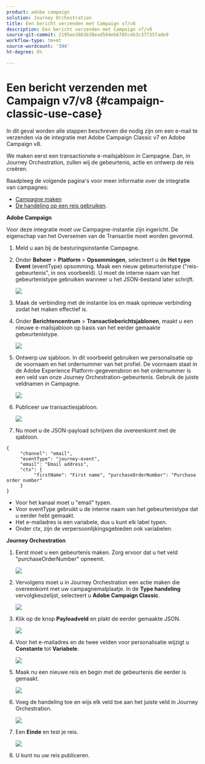 ```yaml
---
product: adobe campaign
solution: Journey Orchestration
title: Een bericht verzenden met Campaign v7/v8
description: Een bericht verzenden met Campaign v7/v8
source-git-commit: 2195ee3863b38ead504eb6785ceb3c37735fade9
workflow-type: tm+mt
source-wordcount: '394'
ht-degree: 6%

---
```


# Een bericht verzenden met Campaign v7/v8 {#campaign-classic-use-case}

In dit geval worden alle stappen beschreven die nodig zijn om een e-mail te verzenden via de integratie met Adobe Campaign Classic v7 en Adobe Campaign v8.

We maken eerst een transactionele e-mailsjabloon in Campagne. Dan, in Journey Orchestration, zullen wij de gebeurtenis, actie en ontwerp de reis creëren.

Raadpleeg de volgende pagina&#39;s voor meer informatie over de integratie van campagnes:

* [Campagne maken](../action/acc-action.md)
* [De handeling op een reis gebruiken](../building-journeys/using-adobe-campaign-classic.md).

**Adobe Campaign**

Voor deze integratie moet uw Campagne-instantie zijn ingericht. De eigenschap van het Overseinen van de Transactie moet worden gevormd.

1. Meld u aan bij de besturingsinstantie Campagne.

1. Onder **Beheer** > **Platform** > **Opsommingen**, selecteert u de **Het type Event** (eventType) opsomming. Maak een nieuw gebeurtenistype (&quot;reis-gebeurtenis&quot;, in ons voorbeeld). U moet de interne naam van het gebeurtenistype gebruiken wanneer u het JSON-bestand later schrijft.

   ![](../assets/accintegration-uc-1.png)

1. Maak de verbinding met de instantie los en maak opnieuw verbinding zodat het maken effectief is.

1. Onder **Berichtencentrum** > **Transactieberichtsjablonen**, maakt u een nieuwe e-mailsjabloon op basis van het eerder gemaakte gebeurtenistype.

   ![](../assets/accintegration-uc-2.png)

1. Ontwerp uw sjabloon. In dit voorbeeld gebruiken we personalisatie op de voornaam en het ordernummer van het profiel. De voornaam staat in de Adobe Experience Platform-gegevensbron en het ordernummer is een veld van onze Journey Orchestration-gebeurtenis. Gebruik de juiste veldnamen in Campagne.

   ![](../assets/accintegration-uc-3.png)

1. Publiceer uw transactiesjabloon.

   ![](../assets/accintegration-uc-4.png)

1. Nu moet u de JSON-payload schrijven die overeenkomt met de sjabloon.

```
{
     "channel": "email",
     "eventType": "journey-event",
     "email": "Email address",
     "ctx": {
          "firstName": "First name", "purchaseOrderNumber": "Purchase order number"
     }
}
```

* Voor het kanaal moet u &quot;email&quot; typen.
* Voor eventType gebruikt u de interne naam van het gebeurtenistype dat u eerder hebt gemaakt.
* Het e-mailadres is een variabele, dus u kunt elk label typen.
* Onder ctx, zijn de verpersoonlijkingsgebieden ook variabelen.

**Journey Orchestration**

1. Eerst moet u een gebeurtenis maken. Zorg ervoor dat u het veld &quot;purchaseOrderNumber&quot; opneemt.

   ![](../assets/accintegration-uc-5.png)

1. Vervolgens moet u in Journey Orchestration een actie maken die overeenkomt met uw campagnemalplaatje. In de **Type handeling** vervolgkeuzelijst, selecteert u **Adobe Campaign Classic**.

   ![](../assets/accintegration-uc-6.png)

1. Klik op de knop **Payloadveld** en plakt de eerder gemaakte JSON.

   ![](../assets/accintegration-uc-7.png)

1. Voor het e-mailadres en de twee velden voor personalisatie wijzigt u **Constante** tot **Variabele**.

   ![](../assets/accintegration-uc-8.png)

1. Maak nu een nieuwe reis en begin met de gebeurtenis die eerder is gemaakt.

   ![](../assets/accintegration-uc-9.png)

1. Voeg de handeling toe en wijs elk veld toe aan het juiste veld in Journey Orchestration.

   ![](../assets/accintegration-uc-10.png)

1. Een **Einde** en test je reis.

   ![](../assets/accintegration-uc-11.png)

1. U kunt nu uw reis publiceren.
